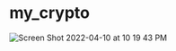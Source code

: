 # my_crypto
![Screen Shot 2022-04-10 at 10 19 43 PM](https://user-images.githubusercontent.com/94779524/162654263-2bea82f8-a648-45fe-a52c-205160aa358b.png)

